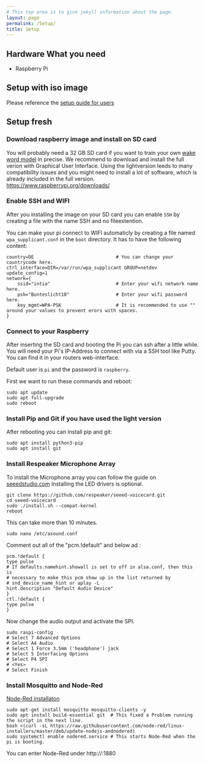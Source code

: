 ```yaml
---
# This top area is to give jekyll information about the page.
layout: page
permalink: /Setup/
title: Setup
---
```


## Hardware What you need

- Raspberry Pi

## Setup with iso image

Please reference the [setup guide for users](/docs/pages/users/setup.md)

## Setup fresh

### Download raspberry image and install on SD card

You will probably need a 32 GB SD card if you want to train your own [wake word model](/docs/pages/tech-stack/mycroft.md) in precise.
We recommend to download and install the full verion with Graphical User Interface. Using the lightversion leeds to 
many compatibility issues and you might need to install a lot of software, which is already included in the full version.
https://www.raspberrypi.org/downloads/

### Enable SSH and WIFI

After you installing the image on your SD card you can enable `SSH` by creating a file with the name SSH and no fileextention.

You can make your pi connect to WIFI automaticly by creating a file named `wpa_supplicant.conf` in the `boot` directory.
It has to have the following content:

```
country=DE                              # You can change your countrycode here.
ctrl_interface=DIR=/var/run/wpa_supplicant GROUP=netdev
update_config=1
network={
    ssid="intia"                        # Enter your wifi network name here.
    psk="Bunteslicht10"                 # Enter your wifi password here.
    key_mgmt=WPA-PSK                    # It is recommended to use "" around your values to prevent erors with spaces.
}
```

### Connect to your Raspberry

After inserting the SD card and booting the Pi you can ssh after a little while. You will need your Pi's IP-Address to
connect with via a SSH tool like Putty. You can find it in your routers web-interface. 

Default user is `pi` and the password is `raspberry`.

First we want to run these commands and reboot:

```
sudo apt update
sudo apt full-upgrade
sudo reboot
```

### Install Pip and Git if you have used the light version

After rebooting you can install pip and git:

```
sudo apt install python3-pip
sudo apt install git
```

### Install Respeaker Microphone Array

To install the Microphone array you can follow the guide on [seeedstudio.com](https://wiki.seeedstudio.com/ReSpeaker_4_Mic_Array_for_Raspberry_Pi/)
Installing the LED drivers is optional.

```
git clone https://github.com/respeaker/seeed-voicecard.git
cd seeed-voicecard
sudo ./install.sh --compat-kernel
reboot
```

This can take more than 10 minutes.

`sudo nano /etc/asound.conf`

Comment out all of the "pcm.!default" and below ad :


```
pcm.!default {
type pulse
# If defaults.namehint.showall is set to off in alsa.conf, then this is
# necessary to make this pcm show up in the list returned by
# snd_device_name_hint or aplay -L
hint.description "Default Audio Device"
}
ctl.!default {
type pulse
}
```

Now change the audio output and activate the SPI.

```
sudo raspi-config
# Select 7 Advanced Options
# Select A4 Audio
# Select 1 Force 3.5mm ('headphone') jack
# Select 5 Interfacing Options
# Select P4 SPI
# <Yes>
# Select Finish
```

### Install Mosquitto and Node-Red

[Node-Red installaton](https://nodered.org/docs/getting-started/raspberrypi)

```
sudo apt-get install mosquitto mosquitto-clients -y
sudo apt install build-essential git  # This fixed a Problem running the script in the next line.
bash <(curl -sL https://raw.githubusercontent.com/node-red/linux-installers/master/deb/update-nodejs-andnodered)
sudo systemctl enable nodered.service # This starts Node-Red when the pi is booting.
```

You can enter Node-Red under http://<hostname>:1880